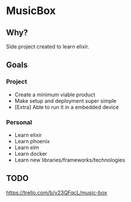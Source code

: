 # MusicBox

## Why?

Side project created to learn elixir.

## Goals

### Project

* Create a minimum viable product
* Make setup and deployment super simple
* [Extra] Able to run it in a embedded device

### Personal

* Learn elixir
* Learn phoenix
* Learn elm
* Learn docker
* Learn new libraries/frameworks/technologies

## TODO

https://trello.com/b/v23QFqcL/music-box